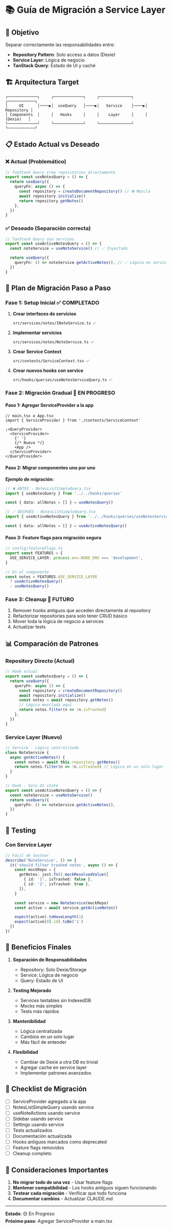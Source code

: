 # 📚 Guía de Migración a Service Layer

## 🎯 Objetivo

Separar correctamente las responsabilidades entre:

- **Repository Pattern**: Solo acceso a datos (Dexie)
- **Service Layer**: Lógica de negocio
- **TanStack Query**: Estado de UI y caché

## 🏗️ Arquitectura Target

```
┌─────────────┐     ┌─────────────┐     ┌──────────────┐     ┌────────────┐
│     UI      │────▶│  useQuery   │────▶│   Service    │────▶│ Repository │
│ Components  │     │   Hooks     │     │    Layer     │     │  (Dexie)   │
└─────────────┘     └─────────────┘     └──────────────┘     └────────────┘
```

## 📋 Estado Actual vs Deseado

### ❌ **Actual (Problemático)**

```typescript
// TanStack Query crea repositories directamente
export const useNotesQuery = () => {
  return useQuery({
    queryFn: async () => {
      const repository = createDocumentRepository() // ❌ Mezcla
      await repository.initialize()
      return repository.getNotes()
    },
  })
}
```

### ✅ **Deseado (Separación correcta)**

```typescript
// TanStack Query usa services
export const useActiveNotesQuery = () => {
  const noteService = useNoteService() // ✅ Inyectado

  return useQuery({
    queryFn: () => noteService.getActiveNotes(), // ✅ Lógica en service
  })
}
```

## 🚀 Plan de Migración Paso a Paso

### **Fase 1: Setup Inicial** ✅ COMPLETADO

1. **Crear interfaces de servicios**

   ```
   src/services/notes/INoteService.ts ✅
   ```

2. **Implementar servicios**

   ```
   src/services/notes/NoteService.ts ✅
   ```

3. **Crear Service Context**

   ```
   src/contexts/ServiceContext.tsx ✅
   ```

4. **Crear nuevos hooks con service**
   ```
   src/hooks/queries/useNotesServiceQuery.ts ✅
   ```

### **Fase 2: Migración Gradual** 🚧 EN PROGRESO

#### **Paso 1: Agregar ServiceProvider a la app**

```tsx
// main.tsx o App.tsx
import { ServiceProvider } from './contexts/ServiceContext'

;<QueryProvider>
  <ServiceProvider>
    {' '}
    {/* Nuevo */}
    <App />
  </ServiceProvider>
</QueryProvider>
```

#### **Paso 2: Migrar componentes uno por uno**

**Ejemplo de migración:**

```typescript
// ❌ ANTES - NotesListSimpleQuery.tsx
import { useNotesQuery } from '../../hooks/queries'

const { data: allNotes = [] } = useNotesQuery()

// ✅ DESPUÉS - NotesListSimpleQuery.tsx
import { useActiveNotesQuery } from '../../hooks/queries/useNotesServiceQuery'

const { data: allNotes = [] } = useActiveNotesQuery()
```

#### **Paso 3: Feature flags para migración segura**

```typescript
// config/featureFlags.ts
export const FEATURES = {
  USE_SERVICE_LAYER: process.env.NODE_ENV === 'development',
}

// En el componente
const notes = FEATURES.USE_SERVICE_LAYER
  ? useActiveNotesQuery()
  : useNotesQuery()
```

### **Fase 3: Cleanup** 📅 FUTURO

1. Remover hooks antiguos que acceden directamente al repository
2. Refactorizar repositories para solo tener CRUD básico
3. Mover toda la lógica de negocio a services
4. Actualizar tests

## 📊 Comparación de Patrones

### **Repository Directo (Actual)**

```typescript
// Hook actual
export const useNotesQuery = () => {
  return useQuery({
    queryFn: async () => {
      const repository = createDocumentRepository()
      await repository.initialize()
      const notes = await repository.getNotes()
      // Lógica mezclada aquí
      return notes.filter(n => !n.isTrashed)
    },
  })
}
```

### **Service Layer (Nuevo)**

```typescript
// Service - Lógica centralizada
class NoteService {
  async getActiveNotes() {
    const notes = await this.repository.getNotes()
    return notes.filter(n => !n.isTrashed) // Lógica en un solo lugar
  }
}

// Hook - Solo UI state
export const useActiveNotesQuery = () => {
  const noteService = useNoteService()
  return useQuery({
    queryFn: () => noteService.getActiveNotes(),
  })
}
```

## 🧪 Testing

### **Con Service Layer**

```typescript
// Fácil de testear
describe('NoteService', () => {
  it('should filter trashed notes', async () => {
    const mockRepo = {
      getNotes: jest.fn().mockResolvedValue([
        { id: '1', isTrashed: false },
        { id: '2', isTrashed: true },
      ]),
    }

    const service = new NoteService(mockRepo)
    const active = await service.getActiveNotes()

    expect(active).toHaveLength(1)
    expect(active[0].id).toBe('1')
  })
})
```

## 🎯 Beneficios Finales

1. **Separación de Responsabilidades**
   - Repository: Solo Dexie/Storage
   - Service: Lógica de negocio
   - Query: Estado de UI

2. **Testing Mejorado**
   - Services testables sin IndexedDB
   - Mocks más simples
   - Tests más rápidos

3. **Mantenibilidad**
   - Lógica centralizada
   - Cambios en un solo lugar
   - Más fácil de entender

4. **Flexibilidad**
   - Cambiar de Dexie a otra DB es trivial
   - Agregar cache en service layer
   - Implementar patrones avanzados

## 📝 Checklist de Migración

- [ ] ServiceProvider agregado a la app
- [ ] NotesListSimpleQuery usando service
- [ ] useNoteActions usando service
- [ ] Sidebar usando service
- [ ] Settings usando service
- [ ] Tests actualizados
- [ ] Documentación actualizada
- [ ] Hooks antiguos marcados como deprecated
- [ ] Feature flags removidos
- [ ] Cleanup completo

## 🚨 Consideraciones Importantes

1. **No migrar todo de una vez** - Usar feature flags
2. **Mantener compatibilidad** - Los hooks antiguos siguen funcionando
3. **Testear cada migración** - Verificar que todo funciona
4. **Documentar cambios** - Actualizar CLAUDE.md

---

**Estado**: 🟡 En Progreso  
**Próximo paso**: Agregar ServiceProvider a main.tsx
